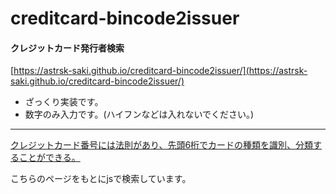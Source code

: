 # creditcard-bincode2issuer

#### クレジットカード発行者検索
[https://astrsk-saki.github.io/creditcard-bincode2issuer/](https://astrsk-saki.github.io/creditcard-bincode2issuer/)
  
  
* ざっくり実装です。
* 数字のみ入力です。(ハイフンなどは入れないでください。)
  

---


[クレジットカード番号には法則があり、先頭6桁でカードの種類を識別、分類することができる。](https://gist.github.com/matsubo/2c91c9cbedf17a490dca)

こちらのページをもとにjsで検索しています。


